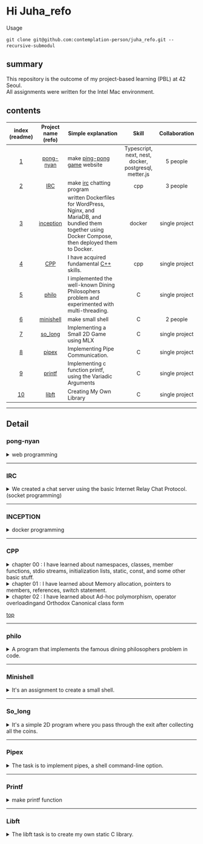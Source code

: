 
# Hi Juha_refo

Usage
```shell
git clone git@github.com:contemplation-person/juha_refo.git --recursive-submodul
```
## summary

This repository is the outcome of my project-based learning (PBL) at 42 Seoul.  
All assignments were written for the Intel Mac environment.

## contents

|index (readme)|Project name (refo)|Simple explanation|Skill|Collaboration|
|:---:|:---:|---|:---:|:---:|
|[1](#pong-nyan)|[pong-nyan](https://github.com/pong-nyan/pong-nyan/tree/33c0c451e01b6fa4921665fc78dd165a5ff368ee "pong-nyan")|make [ping-pong game](https://docs.pong-nyan.site/) website|Typescript, next, nest, docker, postgresql, metter.js|5 people|
|[2](#irc)|[IRC](https://github.com/5Circle42IRC/IRC/tree/4136d45d78612c07b6d22208b89892a9fe776f35 "IRC")|make [irc](https://datatracker.ietf.org/doc/html/rfc1459) chatting program|cpp|3 people|
|[3](#inception)|[inception](https://github.com/contemplation-person/juha_refo/tree/main/success_mission/inception)|written Dockerfiles for WordPress, Nginx, and MariaDB, and bundled them together using Docker Compose, then deployed them to Docker.|docker|single project|
|[4](#cpp)|[CPP](https://github.com/contemplation-person/juha_refo/tree/main/success_mission/CPP)|I have acquired fundamental [C++](https://en.cppreference.com/w/) skills.|cpp|single project|
|[5](#philo)|[philo](https://github.com/contemplation-person/juha_refo/tree/main/success_mission/philo)|I implemented the well-known Dining Philosophers problem and experimented with multi-threading.|C|single project|
|[6](#minishell)|[minishell](https://github.com/contemplation-person/minishell/tree/66994c69098979f35fe7778f190e06af55e2f7a3 "minishell")|make small shell|C|2 people|
|[7](#so_long)|[so_long](https://github.com/contemplation-person/juha_refo/tree/main/success_mission/so_long)|Implementing a Small 2D Game using MLX|C|single project
|[8](#pipex)|[pipex](https://github.com/contemplation-person/juha_refo/tree/main/success_mission/pipex)|Implementing Pipe Communication.|C|single project|
|[9](#printf)|[printf](https://github.com/contemplation-person/juha_refo/tree/main/success_mission/printf)|Implementing c function printf, using the Variadic Arguments|C|single project|
|[10](#libft)|[libft](https://github.com/contemplation-person/juha_refo/tree/main/success_mission/libft)|Creating My Own Library|C|single project|

---
## Detail
<!-- pong-nyan -->
### pong-nyan

<details>
<summary>web programming</summary>

![main](image/ts_main_page.png)
---
* In this assignment, the login function was implemented using Oauth.
![Oauth](image/ts_Oauth_login.png)
---
* If users wish, they can set up 2FA using Google Authenticator.
![2fa](image/ts_2fa.png)
---
* We have implemented an advanced game that combines the basic ping pong game and pinball.
![game](image/ts_game_page.png)
![game](image/ts_original_game.png)
![scoreboard1](image/ts_scoreboard.png)
![scoreboard1](image/ts_scoreboard_full.png)
---
* Chat channels and chat rooms have also been implemented, and user profiles can also be changed.
![chat](image/ts_chatting_channel.png)
![chat](image/ts_chatting_page.png)
---
* We also implemented a score page that shows each user's recorded score.
![score](image/ts_rank_page.png)
---
* We used nginx to connect the socket, front, and backend.
* User match records are stored in postgresql.
* A docker compose file was created to allow development regardless of the development environment, nest was used for the backend, and react and next were used for the frontend.
![docker](image/ts_docker.png)
* Rather than using a separate library to maintain the state, we implemented it individually using drilling technology.

[top](#contents)
</details>

---
### IRC

<details>

![IRC](image/IRC.png)
<summary>We created a chat server using the basic Internet Relay Chat Protocol. (socket programming)</summary>
* I created a server using multiplexing technology using the select function.
* I was in charge of server implementation and implemented the channel topic and mode.
[top](#contents)
</details>

---
### INCEPTION
<details>
<summary>docker programming</summary>
* This is a project that involves writing Dockerfiles and Docker Compose files to make Docker and Docker Compose work. To verify this, you need to make nginx, MariaDB, and WordPress run, and display the WordPress page.
---

![shell_prompt](image/in_operating_docker.png)
![shell_prompt](image/in_operating_docker_two.png)
* The shell prompt runs Docker based on the Dockerfile and Docker Compose file I have written.

---
![basic_webpage](image/in_basic_page.png)
![basic_weblogin](image/in_login_page.png)
* When you navigate from the default page to the login page, you can log in.

---
![basic_dashboard](image/in_basic_dashboard.png)
![Bulletin_board](image/in_wrriting_word.png)
![basic_Bulletin_board](image/in_writing_list_dashboard.png)
![basic_Bulletin_board](image/in_writing_list_page.png)
* Write a post on the bulletin board.

[top](#contents)

</details>

---
### CPP

<details>
<summary> chapter 00 : I have learned about namespaces, classes, member functions, stdio streams, initialization lists, static, const, and some other basic stuff.  </summary>

![cpp00](image/CPP_zero.png)
* Module 00 - 00 is a simple project that prints a sentence.
* Module 00 - 01 is creating the phonebook.

Usage
```bash
cd juha_refo/success_mission/CPP/CPP00/ex*
make
```
</details>


<details>
<summary> chapter 01 : I have learned about Memory allocation, pointers to members, references, switch statement.</summary>

#### cpp01_00
![cpp01_00](image/CPP01_00.png)
* This program used C++ memory allocation techniques to create an object called "zombie."

Usage
```bash
cd juha_refo/success_mission/CPP/CPP01/ex00
make
./Zombie
```
---

#### cpp01_01
![cpp01_01](image/CPP01_01.png)
* I have written a C++ program that allocates and deallocates a zombie array.

Usage
```bash
cd juha_refo/success_mission/CPP/CPP01/ex01
make
./Zombie 
```

---

#### cpp01_02
![cpp01_02](image/CPP01_02.png)
* I studied pointers and references, and confirmed the differences through output.

Usage
```bash
cd juha_refo/success_mission/CPP/CPP01/ex02
make
./Brain
```
---

#### cpp01_03
![cpp01_03](image/CPP01_03.png)
* I gained a clearer understanding of the differences between pointers and references through the specific situation of equipping weapons.

Usage
```bash
cd juha_refo/success_mission/CPP/CPP01/ex03
make
./Human
```
---

#### cpp01_04
![cpp01_04](image/CPP01_04.png)
* A program that reads the content of a file and replaces specific words or sentences with others.

Usage
```bash
cd juha_refo/success_mission/CPP/CPP01/ex03
make
./Replace infile "let it" "go"
```

---

#### cpp01_05
![cpp01_05](image/CPP01_05.png)
* The assignment is to learn writing elegant code using the switch statement.
* command : debug, info, warning, error

Usage
```bash
cd juha_refo/success_mission/CPP/CPP01/ex03
make
./Harl debug
```

---

#### cpp01_06
![cpp01_06](image/CPP01_06.png)
* The assignment is to learn writing elegant code using the switch statement.
* command : debug, info, warning, error

Usage
```bash
cd juha_refo/success_mission/CPP/CPP01/ex03
make
./Harl debug
```
</details>
<details>
<summary>chapter 02 : I have learned about Ad-hoc polymorphism, operator overloadingand Orthodox Canonical class form</summary>

#### cpp02_00
![cpp02_00](image/CPP02_00.png)
* The topic is learning about CPP's orthodox canonical form and polymorphism.

Usage
```bash
cd juha_refo/success_mission/CPP/CPP02/ex00
make
./Fixed
```
#### cpp02_01
![cpp02_01](image/CPP02_01.png)
* I study fixed point numbers

Usage
```bash
cd juha_refo/success_mission/CPP/CPP02/ex01
make
./Fixed
```

#### cpp02_02
![cpp02_02](image/CPP02_02.png)
* I study operator overloading

Usage
```bash
cd juha_refo/success_mission/CPP/CPP02/ex02
make
./Fixed
```

</details>

[top](#contents)

---
### philo
<details>

![Philosophers](image/philo.png)
<summary>A program that implements the famous dining philosophers problem in code.</summary>
* I used multithreading to write the program.
* The output may vary depending on the user's computer environment.

Usage    
* 1 < Number of philosohpers < 100
* eating time + sleeping time * 1.4 < Total suvival time
* 0 < Meal time per philosopher < INT_MAX

```bash
cd juha_refo/success_mission/philo
make; ./philo 20 500 200 200 4
#./philo [Number of philosophers] [Total survival time] [Eating time] [Sleeping time] [Meal time per philosopher]
```
[top](#contents)
</details>

---
### Minishell
<details>
<summary>It's an assignment to create a small shell.</summary>

![minishell](image/minishell.png)

Usage    
```bash
cd juha_refo/success_mission/minishell
make; ./minishell
```

* Handle ’ (single quote) which should prevent the shell from interpreting the meta- characters in the quoted sequence.
* Handle " (double quote) which should prevent the shell from interpreting the meta- characters in the quoted sequence except for $ (dollar sign).
* Implement redirections:
* < should redirect input.
* \> should redirect output.
* << should be given a delimiter, then read the input until a line containing the delimiter is seen. However, it doesn’t have to update the history!
* \>> should redirect output in append mode.
* Implement pipes (| character). The output of each command in the pipeline is connected to the input of the next command via a pipe.
* Handle environment variables ($ followed by a sequence of characters) which should expand to their values.
* Handle $? which should expand to the exit status of the most recently executed foreground pipeline.
* Handle ctrl-C, ctrl-D and ctrl-\ which should behave like in bash.
* In interactive mode:
* ctrl-C displays a new prompt on a new line.
* ctrl-D exits the shell.
* ctrl-\ does nothing.
* Your shell must implement the following builtins:
* echo with option -n
* cd with only a relative or absolute path
* pwd with no options
* export with no options
* unset with no options
* env with no options or arguments
* exit with no options

[top](#contents)
</details>

---
### So_long
<details>

![so_long](image/so_long.png)
<summary> It's a simple 2D program where you pass through the exit after collecting all the coins. </summary>

Usage    
```bash
cd juha_refo/success_mission/so_long
make; ./so_long ./map/13.ber
```
Movement keys: 
    Up   : w 
    Down : s 
    Left : a 
    Right: d

game clear condition
* Collect all the coins and exit pipe

[top](#contents)
</details>

---
### Pipex
<details>
<summary> The task is to implement pipes, a shell command-line option. </summary>

![pipex](image/pipex.png)

Usage
```bash
cd juha_refo/success_mission/printf
make; ./pipex [input_filename] [cmd] [cmd] [output_filename]
```
[top](#contents)
</details>

---
### Printf
<details>
<summary>make printf function</summary>

![Printf](image/printf.png)
* %c, %s, %p, %d, %i, %u, %x, %X, %% of actual printf were implemented using variable arguments.

Usage
```bash
cd juha_refo/success_mission/printf
make
```
[top](#contents)
</details>

---
### Libft
<details>
<summary> The libft task is to create my own static C library. </summary>

![Libft](image/libft.png)
* Some functions were created identically to the standard C library, and functions such as list functions and get_next_line were created as needed.

Usage
```bash
cd juha_refo/success_mission/libft
make
```
[top](#contents)
</details>